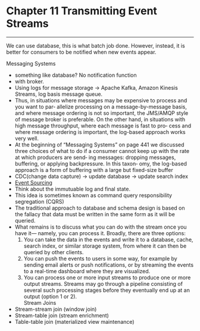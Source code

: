 # Chapter 11 Transmitting Event Streams
---
We can use database, this is what batch job done. However, instead, it is better for consumers to be notified when new events appear.

Messaging Systems
* something like database? No notification function
* with broker.
* Using logs for message storage -> Apache Kafka, Amazon Kinesis Streams, log basis message queue.
* Thus, in situations where messages may be expensive to process and you want to par‐ allelize processing on a message-by-message basis, and where message ordering is not so important, the JMS/AMQP style of message broker is preferable. On the other hand, in situations with high message throughput, where each message is fast to pro‐ cess and where message ordering is important, the log-based approach works very well.
* At the beginning of “Messaging Systems” on page 441 we discussed three choices of what to do if a consumer cannot keep up with the rate at which producers are send‐ ing messages: dropping messages, buffering, or applying backpressure. In this taxon‐ omy, the log-based approach is a form of buffering with a large but fixed-size buffer
* CDC(change data capture) -> update database -> update search index
* [Event Sourcing](https://zhuanlan.zhihu.com/p/38968012)
* Think about the immutuable log and final state.
* This idea is sometimes known as command query responsibility segregation (CQRS)
* The traditional approach to database and schema design is based on the fallacy that data must be written in the same form as it will be queried.
* What remains is to discuss what you can do with the stream once you have it— namely, you can process it. Broadly, there are three options:
  1. You can take the data in the events and write it to a database, cache, search index, or similar storage system, from where it can then be queried by other clients.
  2. You can push the events to users in some way, for example by sending email alerts or push notifications, or by streaming the events to a real-time dashboard where they are visualized. 
  3. You can process one or more input streams to produce one or more output streams. Streams may go through a pipeline consisting of several such processing stages before they eventually end up at an output (option 1 or 2).   
Stream Joins
* Stream-stream join (window join)
* Stream-table join (stream enrichment)
* Table-table join (materialized view maintenance)
